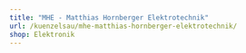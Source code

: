 ```yaml
---
title: "MHE - Matthias Hornberger Elektrotechnik"
url: /kuenzelsau/mhe-matthias-hornberger-elektrotechnik/
shop: Elektronik
---
```

